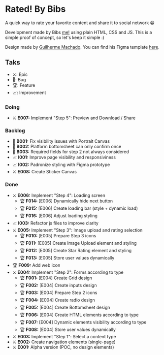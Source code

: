 # Rated! By Bibs

A quick way to rate your favorite content and share it to social network 😁

Development made by Bibs [me!](https://www.linkedin.com/in/gabrielfavero/) using plain HTML, CSS and JS. This is a simple proof of concept, so let's keep it simple :)

Design made by [Guilherme Machado](https://www.linkedin.com/in/guilherme-machado-1797a31bb/). You can find his Figma template [here](https://www.figma.com/design/pAblSLtZEBadSkxbuGNwB5/Rated--by-bibs?node-id=0-1&t=mz8OdJOHVDZHonEO-1).

## Taks

- ⚔️: Epic
- 🐞: Bug
- 🏆: Feature
- 📈: Improvement

### Doing

- ⚔️ **E007:** Implement "Step 5": Preview and Download / Share

### Backlog

- 🐞 **B001:** Fix visibility issues with Portrait Canvas
- 🐞 **B002:** Platform bottomsheet can only confirm once
- 🐞 **B003:** Required fields for step 2 not always considered
- 📈 **I001:** Improve page visibility and responsiviness
- 📈 **I002:** Padronize styling with Figma prototype
- ⚔️ **E008:** Create Sticker Canvas

### Done

- ⚔️ **E006:** Implement "Step 4": Loading screen
  - 🏆 **F014:** [E006] Dynamically hide next button
  - 🏆 **F015:** [E006] Create loading bar (style + dynamic load)
  - 🏆 **F016:** [E006] Adjust loading styling
- 📈 **I003:** Refactor js files to improve clarity
- ⚔️ **E005:** Implement "Step 3": Image upload and rating selection
  - 🏆 **F010:** [E005] Prepare Step 3 icons
  - 🏆 **F011:** [E005] Create Image Upload element and styling
  - 🏆 **F012:** [E005] Create Star Rating element and styling
  - 🏆 **F013:** [E005] Store user values dynamically
- 🏆 **F009:** Add web icon
- ⚔️ **E004:** Implement "Step 2": Forms according to type
  - 🏆 **F001:** [E004] Create Grid design
  - 🏆 **F002:** [E004] Create inputs design
  - 🏆 **F003:** [E004] Prepare Step 2 icons
  - 🏆 **F004:** [E004] Create radio design
  - 🏆 **F005:** [E004] Create Bottomsheet design
  - 🏆 **F006:** [E004] Create HTML elements according to type
  - 🏆 **F007:** [E004] Dynamic elements visibility according to type
  - 🏆 **F008:** [E004] Store user values dynamically
- ⚔️ **E003:** Implement "Step 1": Select a content type
- ⚔️ **E002:** Create navigation elements (single-page)
- ⚔️ **E001:** Alpha version (POC, no design elements)
